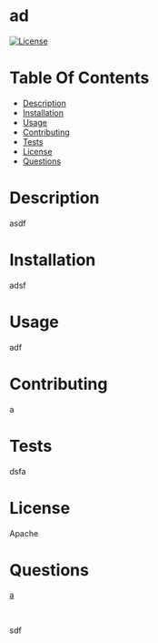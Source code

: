 # ad

[![License](https://img.shields.io/badge/License-Apache%202.0-blue.svg)](https://opensource.org/licenses/Apache-2.0)

# Table Of Contents

* [Description](#description)
* [Installation](#installation)
* [Usage](#usage)
* [Contributing](#contributing)
* [Tests](#tests)
* [License](#license)
* [Questions](#questions)


# Description

asdf

# Installation

adsf

# Usage

adf

# Contributing

a

# Tests

dsfa

# License

Apache

# Questions

[a](https://github.com/a) </br>

<dsfas> </br>

sdf

